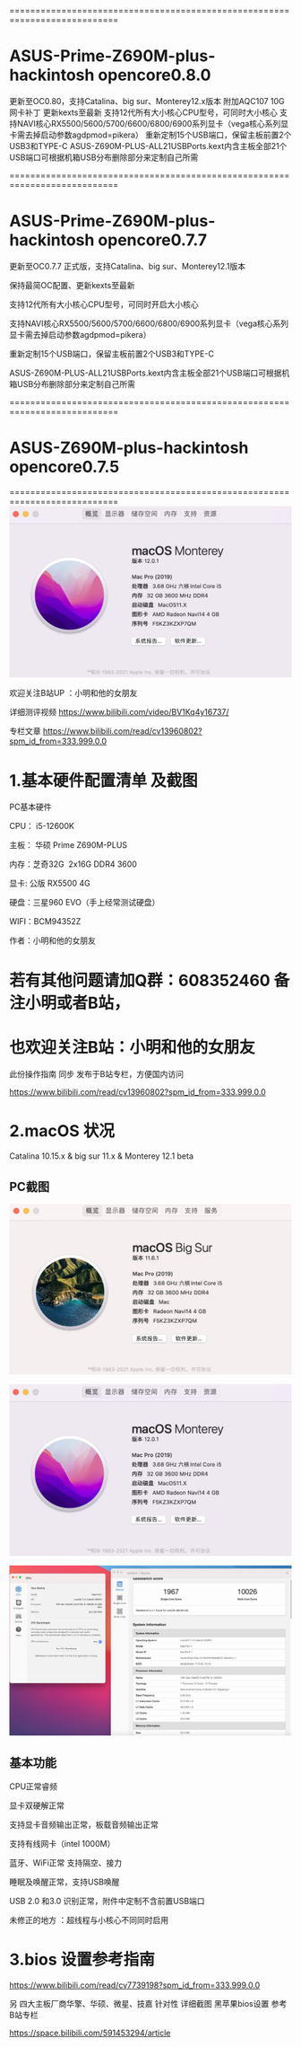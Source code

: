 ===========================================================================
# ASUS-Prime-Z690M-plus-hackintosh  opencore0.8.0
更新至OC0.80，支持Catalina、big sur、Monterey12.x版本
附加AQC107 10G网卡补丁
更新kexts至最新
支持12代所有大小核心CPU型号，可同时大小核心
支持NAVI核心RX5500/5600/5700/6600/6800/6900系列显卡（vega核心系列显卡需去掉启动参数agdpmod=pikera）
重新定制15个USB端口，保留主板前置2个USB3和TYPE-C
ASUS-Z690M-PLUS-ALL21USBPorts.kext内含主板全部21个USB端口可根据机箱USB分布删除部分来定制自己所需

===========================================================================

# ASUS-Prime-Z690M-plus-hackintosh  opencore0.7.7
更新至OC0.7.7 正式版，支持Catalina、big sur、Monterey12.1版本

保持最简OC配置、更新kexts至最新

支持12代所有大小核心CPU型号，可同时开启大小核心

支持NAVI核心RX5500/5600/5700/6600/6800/6900系列显卡（vega核心系列显卡需去掉启动参数agdpmod=pikera）

重新定制15个USB端口，保留主板前置2个USB3和TYPE-C

ASUS-Z690M-PLUS-ALL21USBPorts.kext内含主板全部21个USB端口可根据机箱USB分布删除部分来定制自己所需


===========================================================================

# ASUS-Z690M-plus-hackintosh  opencore0.7.5
===========================================================================
![](https://github.com/Xmingbai/ASUS-Z690M-PLUS-hackintosh/blob/main/Monterey.png)



欢迎关注B站UP ：小明和他的女朋友

详细测评视频  https://www.bilibili.com/video/BV1Kq4y16737/

专栏文章 https://www.bilibili.com/read/cv13960802?spm_id_from=333.999.0.0 


# 1.基本硬件配置清单 及截图

PC基本硬件

CPU： i5-12600K

主板： 华硕 Prime Z690M-PLUS

内存：芝奇32G  2x16G DDR4 3600 

显卡: 公版 RX5500 4G 

硬盘：三星960 EVO（手上经常测试硬盘）

WIFI：BCM94352Z 


作者：小明和他的女朋友

# 若有其他问题请加Q群：608352460   备注小明或者B站，
 
# 也欢迎关注B站：小明和他的女朋友

此份操作指南 同步 发布于B站专栏，方便国内访问  

 https://www.bilibili.com/read/cv13960802?spm_id_from=333.999.0.0 

# 2.macOS 状况

 Catalina 10.15.x &   big sur 11.x   &  Monterey 12.1 beta
 
## PC截图

![](https://github.com/Xmingbai/ASUS-Z690M-PLUS-hackintosh/blob/main/big%20sur.png)

![](https://github.com/Xmingbai/ASUS-Z690M-PLUS-hackintosh/blob/main/Monterey.png)

![](https://github.com/Xmingbai/ASUS-Z690M-PLUS-hackintosh/blob/main/%E5%BC%80%E5%90%AF%E8%B6%85%E7%BA%BF%E7%A8%8B%2B%E5%85%B3%E9%97%AD%E5%B0%8F%E6%A0%B8%E5%BF%83.png)

## 基本功能

CPU正常睿频

显卡双硬解正常

支持显卡音频输出正常，板载音频输出正常

支持有线网卡（intel 1000M）

蓝牙、WiFi正常  支持隔空、接力

睡眠及唤醒正常，支持USB唤醒

USB 2.0 和3.0 识别正常，附件中定制不含前置USB端口


未修正的地方 ：超线程与小核心不同同时启用

# 3.bios 设置参考指南   

https://www.bilibili.com/read/cv7739198?spm_id_from=333.999.0.0


另 四大主板厂商华擎、华硕、微星、技嘉 针对性 详细截图 黑苹果bios设置 参考B站专栏


https://space.bilibili.com/591453294/article
